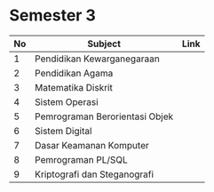# Semester 3

| No | Subject                                        | Link |
|----|------------------------------------------------|------|
| 1  | Pendidikan Kewarganegaraan                     |      |
| 2  | Pendidikan Agama                               |      |
| 3  | Matematika Diskrit                      |      |
| 4  | Sistem Operasi                                 |      |
| 5  | Pemrograman Berorientasi Objek             |      |
| 6  | Sistem Digital                              |      |
| 7  | Dasar Keamanan Komputer                        |      |
| 8  | Pemrograman PL/SQL |      |
| 9  | Kriptografi dan Steganografi |      |